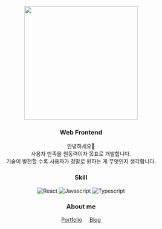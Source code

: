 <div align="center">
  <img width="300px" src="https://github.com/yyeonkim/yyeonkim/assets/70844774/ea3a684c-8730-4b45-9b1c-01e569b7d6c7" />
  
  <br/>
  <h3>Web Frontend</h3>
  <p>
    안녕하세요👋<br/>사용자 만족을 원동력이자 목표로 개발합니다.<br/>
    기술이 발전할 수록 사용자가 정말로 원하는 게 무엇인지 생각합니다.<br/>
  </p>

  <h3>Skill</h3>
  <img alt="React" src="https://img.shields.io/badge/React-097EA5?style=flat&logo=react&logoColor=white">
  <img alt="Javascript" src="https://img.shields.io/badge/Javascript-F7E018?style=flat&logo=javascript&logoColor=black">
  <img alt="Typescript" src="https://img.shields.io/badge/Typescript-2E75C0?style=flat&logo=typescript&logoColor=white">

  <h3>About me</h3>
  <a href="https://yeondev.notion.site/Portfolio-69d344f47eee4f878be2f61b1d59a96b?pvs=4">Portfolio</a> &nbsp;&nbsp;&nbsp;
  <a href="https://seyeon.tistory.com/">Blog</a>
</div>
